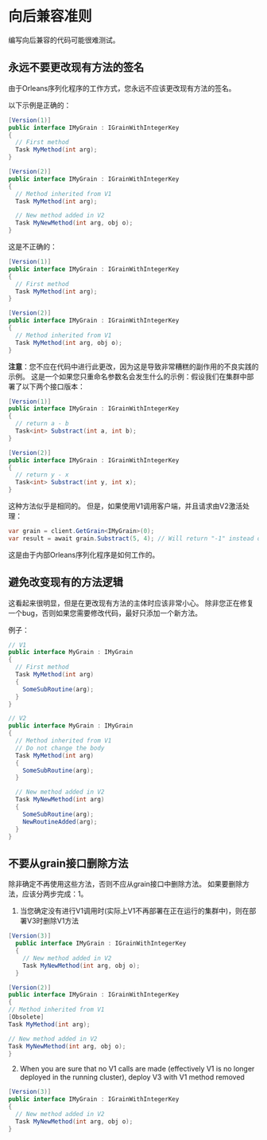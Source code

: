 # 向后兼容准则

编写向后兼容的代码可能很难测试。

## 永远不要更改现有方法的签名

由于Orleans序列化程序的工作方式，您永远不应该更改现有方法的签名。

以下示例是正确的：

``` cs
[Version(1)]
public interface IMyGrain : IGrainWithIntegerKey
{
  // First method
  Task MyMethod(int arg);
}
```
``` cs
[Version(2)]
public interface IMyGrain : IGrainWithIntegerKey
{
  // Method inherited from V1
  Task MyMethod(int arg);

  // New method added in V2
  Task MyNewMethod(int arg, obj o);
}
```

这是不正确的：
``` cs
[Version(1)]
public interface IMyGrain : IGrainWithIntegerKey
{
  // First method
  Task MyMethod(int arg);
}
```
``` cs
[Version(2)]
public interface IMyGrain : IGrainWithIntegerKey
{
  // Method inherited from V1
  Task MyMethod(int arg, obj o);
}
```

**注意**：您不应在代码中进行此更改，因为这是导致非常糟糕的副作用的不良实践的示例。 这是一个如果您只重命名参数名会发生什么的示例：假设我们在集群中部署了以下两个接口版本：
``` cs
[Version(1)]
public interface IMyGrain : IGrainWithIntegerKey
{
  // return a - b
  Task<int> Substract(int a, int b);
}
```
``` cs
[Version(2)]
public interface IMyGrain : IGrainWithIntegerKey
{
  // return y - x
  Task<int> Substract(int y, int x);
}
```

这种方法似乎是相同的。 但是，如果使用V1调用客户端，并且请求由V2激活处理：
``` cs
var grain = client.GetGrain<IMyGrain>(0);
var result = await grain.Substract(5, 4); // Will return "-1" instead of expected "1"
```

这是由于内部Orleans序列化程序是如何工作的。

## 避免改变现有的方法逻辑

这看起来很明显，但是在更改现有方法的主体时应该非常小心。 除非您正在修复一个bug，否则如果您需要修改代码，最好只添加一个新方法。

例子：
``` cs
// V1
public interface MyGrain : IMyGrain
{
  // First method
  Task MyMethod(int arg)
  {
    SomeSubRoutine(arg);
  }
}
```
``` cs
// V2
public interface MyGrain : IMyGrain
{
  // Method inherited from V1
  // Do not change the body
  Task MyMethod(int arg)
  {
    SomeSubRoutine(arg);
  }

  // New method added in V2
  Task MyNewMethod(int arg)
  {
    SomeSubRoutine(arg);
    NewRoutineAdded(arg);
  }
}
```

## 不要从grain接口删除方法

除非确定不再使用这些方法，否则不应从grain接口中删除方法。 如果要删除方法，应该分两步完成：1。
1. 当您确定没有进行V1调用时(实际上V1不再部署在正在运行的集群中)，则在部署V3时删除V1方法

  ``` cs
  [Version(3)]
    public interface IMyGrain : IGrainWithIntegerKey
    {
      // New method added in V2
      Task MyNewMethod(int arg, obj o);
    }
  ```
  ``` cs
  [Version(2)]
public interface IMyGrain : IGrainWithIntegerKey
{
  // Method inherited from V1
  [Obsolete]
  Task MyMethod(int arg);

  // New method added in V2
  Task MyNewMethod(int arg, obj o);
}
  ```

2. When you are sure that no V1 calls are made (effectively V1 is no longer deployed in the running cluster), deploy V3 with V1 method removed
  ``` cs
  [Version(3)]
  public interface IMyGrain : IGrainWithIntegerKey
  {
    // New method added in V2
    Task MyNewMethod(int arg, obj o);
  }
  ```
